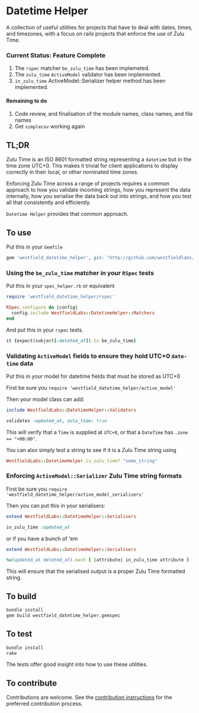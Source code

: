 # Datetime Helper

A collection of useful utilities for projects that have to deal with dates, times, and timezones, with a focus on rails projects that enforce the use of Zulu Time.

### Current Status: Feature Complete

1. The `rspec` matcher `be_zulu_time` has been implemeted.
2. The `zulu_time` `ActiveModel` validator has been implemented.
2. `in_zulu_time` ActiveModel::Serializer helper method has been implemented.

#### Remaining to do

1. Code review, and finalisation of the module names, class names, and file names
2. Get `simplecov` working again

## TL;DR

Zulu Time is an ISO 8601 formatted string representing a `datetime` but in the time zone UTC+0. This makes it trivial for client applications to display correctly in their local, or other nominated time zones.

Enforcing Zulu Time across a range of projects requires a common approach to how you validate incoming strings, how you represent the data internally, how you serialise the data back out into strings, and how you test all that consistently and efficiently.

`Datetime Helper` provides that common approach.

## To use

Put this in your `Gemfile`

```ruby
gem 'westfield_datetime_helper', git: "http://github.com/westfieldlabs/datetime_helper.git"
```

### Using the `be_zulu_time` matcher in your `RSpec` tests

Put this in your `spec_helper.rb` or equivalent

```ruby
require 'westfield_datetime_helper/rspec'

RSpec.configure do |config|
  config.include WestfieldLabs::DatetimeHelper::Matchers
end
```

And put this in your `rspec` tests.

```ruby
it {expect(subject[:deleted_at]).to be_zulu_time}
```

### Validating `ActiveModel` fields to ensure they hold UTC+0 `date-time` data

Put this in your model for datetime fields that must be stored as UTC+0

First be sure you `require 'westfield_datetime_helper/active_model'`

Then your model class can add:

```ruby
include WestfieldLabs::DatetimeHelper::Validators

validates :updated_at, zulu_time: true
```

This will verify that a `Time` is supplied at `UTC+0`, or that a `DateTime` has `.zone == "+00:00"`.

You can also simply test a string to see if it is a Zulu Time string using

```ruby
WestfieldLabs::DatetimeHelper.is_zulu_time? "some_string"
```

### Enforcing `ActiveModel::Serializer`  Zulu Time string formats

First be sure you `require 'westfield_datetime_helper/active_model_serialisers'`

Then you can put this in your serialisers:

```ruby
extend WestfieldLabs::DatetimeHelper::Serialisers

in_zulu_time :updated_at
```

or if you have a bunch of 'em

```ruby
extend WestfieldLabs::DatetimeHelper::Serialisers

%w(updated_at deleted_at).each { |attribute| in_zulu_time attribute }
```

This will ensure that the serialised output is a proper Zulu Time formatted string.

## To build

```sh
bundle install
gem build westfield_datetime_helper.gemspec
```

## To test

```sh
bundle install
rake
```

The tests offer good insight into how to use these utilities.

## To contribute

Contributions are welcome.  See the [contribution instructions](contributing.md) for the preferred contribution process.
